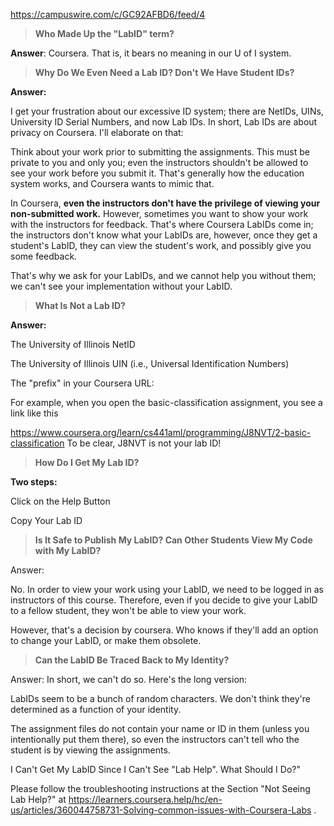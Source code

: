 https://campuswire.com/c/GC92AFBD6/feed/4

> **Who Made Up the "LabID" term?**

**Answer**: Coursera. That is, it bears no meaning in our U of I system.

> **Why Do We Even Need a Lab ID? Don't We Have Student IDs?**

**Answer:**

I get your frustration about our excessive ID system; there are NetIDs, UINs, University ID Serial Numbers, and now Lab IDs. In short, Lab IDs are about privacy on Coursera. I'll elaborate on that:

Think about your work prior to submitting the assignments. This must be private to you and only you; even the instructors shouldn't be allowed to see your work before you submit it. That's generally how the education system works, and Coursera wants to mimic that.

In Coursera, **even the instructors don't have the privilege of viewing your non-submitted work.** However, sometimes you want to show your work with the instructors for feedback. That's where Coursera LabIDs come in; the instructors don't know what your LabIDs are, however, once they get a student's LabID, they can view the student's work, and possibly give you some feedback.

That's why we ask for your LabIDs, and we cannot help you without them; we can't see your implementation without your LabID.

>**What Is Not a Lab ID?**

**Answer:**

The University of Illinois NetID

The University of Illinois UIN (i.e., Universal Identification Numbers)

The "prefix" in your Coursera URL:

For example, when you open the basic-classification assignment, you see a link like this

  https://www.coursera.org/learn/cs441aml/programming/J8NVT/2-basic-classification
To be clear, J8NVT is not your lab ID!

> **How Do I Get My Lab ID?**

**Two steps:**

Click on the Help Button

Copy Your Lab ID

> **Is It Safe to Publish My LabID? Can Other Students View My Code with My LabID?**

Answer:

No. In order to view your work using your LabID, we need to be logged in as instructors of this course. Therefore, even if you decide to give your LabID to a fellow student, they won't be able to view your work.

However, that's a decision by coursera. Who knows if they'll add an option to change your LabID, or make them obsolete.

> **Can the LabID Be Traced Back to My Identity?**

Answer: In short, we can't do so. Here's the long version:

LabIDs seem to be a bunch of random characters. We don't think they're determined as a function of your identity.

The assignment files do not contain your name or ID in them (unless you intentionally put them there), so even the instructors can't tell who the student is by viewing the assignments.

I Can't Get My LabID Since I Can't See "Lab Help". What Should I Do?"

Please follow the troubleshooting instructions at the Section "Not Seeing Lab Help?" at https://learners.coursera.help/hc/en-us/articles/360044758731-Solving-common-issues-with-Coursera-Labs .